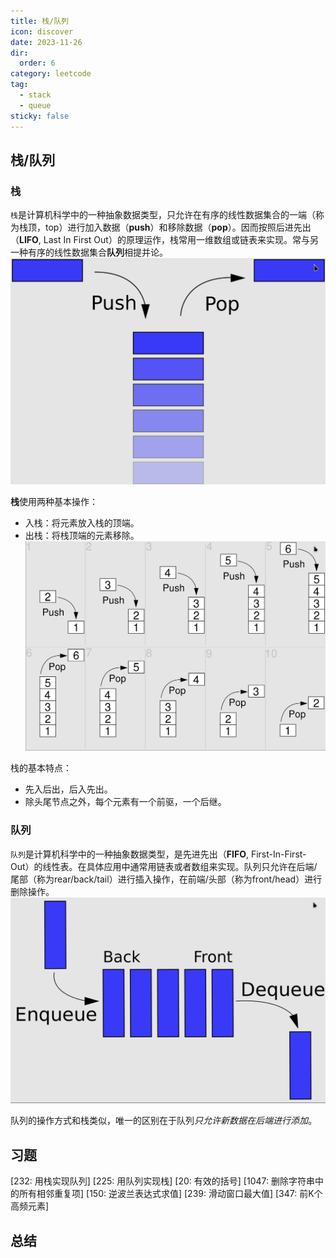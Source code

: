 ```yaml
---
title: 栈/队列
icon: discover
date: 2023-11-26
dir:
  order: 6
category: leetcode
tag: 
  - stack
  - queue
sticky: false
---
```


## 栈/队列
### 栈
`栈`是计算机科学中的一种抽象数据类型，只允许在有序的线性数据集合的一端（称为栈顶，top）进行加入数据（**push**）和移除数据（**pop**）。因而按照后进先出（**LIFO**, Last In First Out）的原理运作，栈常用一维数组或链表来实现。常与另一种有序的线性数据集合**队列**相提并论。
![stack](../../../../../assets/leetcode/stack_push_pop.png)

**栈**使用两种基本操作：
- 入栈：将元素放入栈的顶端。
- 出栈：将栈顶端的元素移除。
![stack](../../../../../assets/leetcode/stack.png)

栈的基本特点：
- 先入后出，后入先出。
- 除头尾节点之外，每个元素有一个前驱，一个后继。


### 队列
`队列`是计算机科学中的一种抽象数据类型，是先进先出（**FIFO**, First-In-First-Out）的线性表。在具体应用中通常用链表或者数组来实现。队列只允许在后端/尾部（称为rear/back/tail）进行插入操作，在前端/头部（称为front/head）进行删除操作。
![queue](../../../../../assets/leetcode/queue.png)

队列的操作方式和栈类似，唯一的区别在于队列*只允许新数据在后端进行添加*。


## 习题
[232: 用栈实现队列]
[225: 用队列实现栈]
[20: 有效的括号]
[1047: 删除字符串中的所有相邻重复项]
[150: 逆波兰表达式求值]
[239: 滑动窗口最大值]
[347: 前K个高频元素]


## 总结